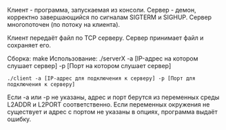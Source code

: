 Клиент - программа, запускаемая из консоли. 
Сервер - демон, корректно завершающийся по сигналам SIGTERM и SIGHUP. Сервер многопоточен (по потоку на клиента).

Клиент передаёт файл по TCP серверу. Сервер принимает файл и сохраняет его.

Сборка:
	make
Использование:
	./serverX -a [IP-адрес на котором слушает сервер] -p [Порт на котором слушает сервер]
	
	./client -a [IP-адрес для подключения к серверу] -p [Порт для подключения к серверу]
	

Если -a или -p не указаны, адрес и порт берутся из переменных среды L2ADDR и L2PORT соответственно. Если переменных окружения не существует и адрес с портом не указаны в опциях, программа выдаёт ошибку.


